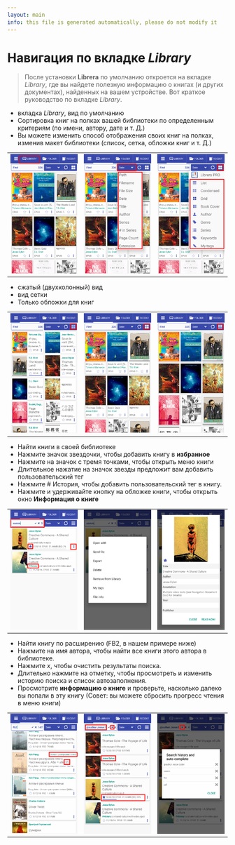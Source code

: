 ```yaml
---
layout: main
info: this file is generated automatically, please do not modify it
---
```


# Навигация по вкладке _Library_

> После установки **Librera** по умолчанию откроется на вкладке _Library_, где вы найдете полезную информацию о книгах (и других документах), найденных на вашем устройстве. Вот краткое руководство по вкладке _Library_.

* вкладка _Library_, вид по умолчанию
* Сортировка книг на полках вашей библиотеки по определенным критериям (по имени, автору, дате и т. Д.)
* Вы можете изменить способ отображения своих книг на полках, изменив макет библиотеки (список, сетка, обложки книг и т. Д.)

||||
|-|-|-|
|![](1.png)|![](2.png)|![](3.png)|

* сжатый (двухколонный) вид
* вид сетки
* Только обложки для книг

||||
|-|-|-|
|![](4.png)|![](5.png)|![](6.png)|

* Найти книги в своей библиотеке
* Нажмите значок звездочки, чтобы добавить книгу в **избранное**
* Нажмите на значок с тремя точками, чтобы открыть меню книги
* Длительное нажатие на значок звезды предложит вам добавить пользовательский тег
* Нажмите # История, чтобы добавить пользовательский тег в книгу.
* Нажмите и удерживайте кнопку на обложке книги, чтобы открыть окно **Информация о книге**

||||
|-|-|-|
|![](7.png)|![](8.png)|![](9.png)|

* Найти книгу по расширению (FB2, в нашем примере ниже)
* Нажмите на имя автора, чтобы найти все книги этого автора в библиотеке.
* Нажмите _x_, чтобы очистить результаты поиска.
* Длительно нажмите на отметку, чтобы просмотреть и изменить историю поиска и список автозаполнения.
* Просмотрите **информацию о книге** и проверьте, насколько далеко вы попали в эту книгу (Совет: вы можете сбросить прогресс чтения в меню книги)

||||
|-|-|-|
|![](10.png)|![](11.png)|![](12.png)|
